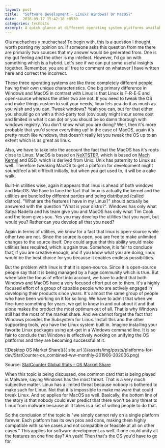 ```yaml
---
layout: post
title:  "Software Development - Linux? Windows? Or MacOS?"
date:   2016-09-17 15:42:18 +0530
categories: techbits
excerpt: A quick glance at different operating system platforms available to get some insights on what platform suits the most for software development.
---
```


Ola muchachos y muchachas! To begin with, this is a question I thought, worth posting my opinion on. If someone asks this question from me there are primarily two sources that my answer would be generated from. One is my gut feeling and the other is my intellect. However, I'd go on with something which is a hybrid. Let's see if we can put some useful insights together. Remember, you are all free to comment on whatever I have written here and correct the incorrect.

These three operating systems are like three completely different people, having their own unique characteristics. One big primary difference in Windows and MacOS in contrast with Linux is that Linux is F-R-E-E and open-source whereas the other two are not. If you need to tweak the OS and make things custom to suit your needs, linux lets you do it as much as you wish and you can. Tweak windows? Yeah you can, but for that either you should go on with a third-party tool (obviously might incur some cost and limited in what it can do) or you should be so damn thorough with windows registry. You don't know what you are doing? Well, then it's more probable that you'd screw everything up! In the case of MacOS, again it's pretty much like windows, that doesn't really let you tweak the OS up to an extent which is as great as linux.

Also, we have to take into the account the fact that the MacOS has it's roots close to Linux. MacOS is based on [NeXTSTEP](https://en.wikipedia.org/wiki/NeXTSTEP), which is based on [Mach Kernel](https://en.wikipedia.org/wiki/Mach_kernel) and BSD, which is derived from Unix. Unix has paternity to Linux as well. Therefore tweaking MacOS to get a platform for development might sound/feel a bit difficult initially, but when you get used to, it will be a cake walk.

Built-in utilities wise, again it appears that linux is ahead of both windows and MacOS. We have to face the fact that linux is actually the kernel and the utilities are bundled by different parties and being distributed (called distros). "What are the features I have in my Linux?" should actually be answered with the question "What is your distro?". Windows has only what Satya Nadella and his team give you and MacOS has only what Tim Cook and the team gives you. Yes you may develop the utilities that you want, but would you? Rather can you develop all that you need?

Again in terms of utilities, we know for a fact that linux is open-source while other two are not. Since the source is open, you are free to make unlimited changes to the source itself. One could argue that this ability would make utilities less required, which is again true. Somehow, it is fair to conclude that, if you are creative enough, and if you know what you are doing, linux would be the best choice for you because it enables endless possibilities.

But the problem with linux is that it is open-source. Since it is open-source people say that it is being managed by a huge community which is true. But when take the focus of effort into account, we have to admit that both Windows and MacOS have a very focused effort put on to them. It's a highly focused effort of a group of capable people who are actively engaged in developing their products since years. It's almost the same group of people who have been working on it for so long. We have to admit that when we fine-tune something for years, we get to know in and out about it and that alone makes the product the most optimum out of all. That is why Windows still has the most of the market share. And we cannot forget the fact that Windows provides the Subsystem for Linux. Install this and the other supporting tools, you have the Linux system built in. Imagine installing your favorite Linux packages using apt-get in a Windows command line. It is so fair to conclude that Windows is effectively working on unifying the OS platforms and they are becoming successful at it.

![Desktop OS Market Share]({{ site.url }}/assets/img/posts/platforms-for-dev/StatCounter-os_combined-ww-monthly-201906-202006.png)

Source: <a href="https://gs.statcounter.com/os-market-share/desktop/worldwide">StatCounter Global Stats - OS Market Share</a>

When this topic is being discussed, one common card that is being played is Malware, saying Windows has the most threat. That is a very much subjective matter. Linux has a limited threat because nobody is bothered to make such for Linux. Not that it is impossible to make malware that could break Linux. And so applies for MacOS as well. Basically, the bottom line of the story is that nobody could ever predict that there won't be any threat to Linux from malware because all it takes is a set of willing people to do that.

So the conclusion of the topic is "we simply cannot rely on a single platform forever. Each platform has its own pros and cons, making them highly compatible with some cases and not compatible or feasible at all on other cases." This applies for software development as well. If one could unify all the features on one fine day? Ah yeah! Then that's the OS you'd have to go for.